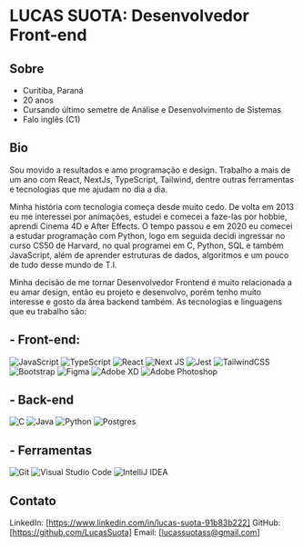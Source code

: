 # LUCAS SUOTA: Desenvolvedor Front-end

## Sobre 

- Curitiba, Paraná
- 20 anos
- Cursando último semetre de Análise e Desenvolvimento de Sistemas
- Falo inglês (C1)

## Bio

Sou movido a resultados e amo programação e design. Trabalho a mais de um ano com React, NextJs, TypeScript, Tailwind, dentre outras ferramentas e tecnologias que me ajudam no dia a dia.

Minha história com tecnologia começa desde muito cedo. De volta em 2013 eu me interessei por animações, estudei e comecei a faze-las por hobbie, aprendi Cinema 4D e After Effects. O tempo passou e em 2020 eu comecei a estudar programação com Python, logo em seguida decidi ingressar no curso CS50 de Harvard, no qual programei em C, Python, SQL e também JavaScript, além de aprender estruturas de dados, algoritmos e um pouco de tudo desse mundo de T.I.

Minha decisão de me tornar Desenvolvedor Frontend é muito relacionada a eu amar design, então eu projeto e desenvolvo, porém tenho muito interesse e gosto da área backend também. As tecnologias e linguagens que eu trabalho são:

## - Front-end:

![JavaScript](https://img.shields.io/badge/javascript-%23323330.svg?style=for-the-badge&logo=javascript&logoColor=%23F7DF1E)
![TypeScript](https://img.shields.io/badge/typescript-%23007ACC.svg?style=for-the-badge&logo=typescript&logoColor=white)
![React](https://img.shields.io/badge/react-%2320232a.svg?style=for-the-badge&logo=react&logoColor=%2361DAFB)
![Next JS](https://img.shields.io/badge/Next-black?style=for-the-badge&logo=next.js&logoColor=white)
![Jest](https://img.shields.io/badge/-jest-%23C21325?style=for-the-badge&logo=jest&logoColor=white)
![TailwindCSS](https://img.shields.io/badge/tailwindcss-%2338B2AC.svg?style=for-the-badge&logo=tailwind-css&logoColor=white)
![Bootstrap](https://img.shields.io/badge/bootstrap-%238511FA.svg?style=for-the-badge&logo=bootstrap&logoColor=white)
![Figma](https://img.shields.io/badge/figma-%23F24E1E.svg?style=for-the-badge&logo=figma&logoColor=white)
![Adobe XD](https://img.shields.io/badge/Adobe%20XD-470137?style=for-the-badge&logo=Adobe%20XD&logoColor=#FF61F6)
![Adobe Photoshop](https://img.shields.io/badge/adobe%20photoshop-%2331A8FF.svg?style=for-the-badge&logo=adobe%20photoshop&logoColor=white)

## - Back-end

![C](https://img.shields.io/badge/c-%2300599C.svg?style=for-the-badge&logo=c&logoColor=white)
![Java](https://img.shields.io/badge/java-%23ED8B00.svg?style=for-the-badge&logo=openjdk&logoColor=white)
![Python](https://img.shields.io/badge/python-3670A0?style=for-the-badge&logo=python&logoColor=ffdd54)
![Postgres](https://img.shields.io/badge/postgres-%23316192.svg?style=for-the-badge&logo=postgresql&logoColor=white)

## - Ferramentas

![Git](https://img.shields.io/badge/git-%23F05033.svg?style=for-the-badge&logo=git&logoColor=white)
![Visual Studio Code](https://img.shields.io/badge/Visual%20Studio%20Code-0078d7.svg?style=for-the-badge&logo=visual-studio-code&logoColor=white)
![IntelliJ IDEA](https://img.shields.io/badge/IntelliJIDEA-000000.svg?style=for-the-badge&logo=intellij-idea&logoColor=white)


## Contato

LinkedIn: [https://www.linkedin.com/in/lucas-suota-91b83b222]
GitHub: [https://github.com/LucasSuota]
Email: [lucassuotass@gmail.com]



